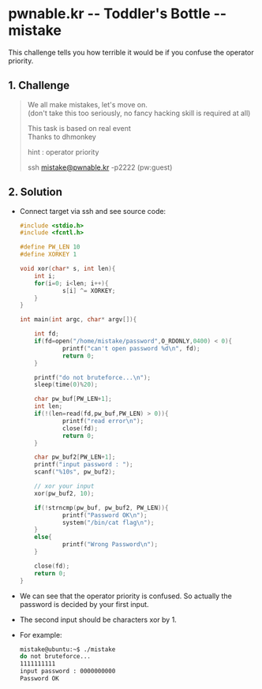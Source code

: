 # pwnable.kr -- Toddler's Bottle -- mistake
This challenge tells you how terrible it would be if you confuse the operator priority.

## 1. Challenge
  > We all make mistakes, let's move on.  
  > (don't take this too seriously, no fancy hacking skill is required at all)  
  >   
  > This task is based on real event  
  > Thanks to dhmonkey  
  >   
  > hint : operator priority  
  >   
  > ssh mistake@pwnable.kr -p2222 (pw:guest)  

## 2. Solution
  * Connect target via ssh and see source code:
    ```c
    #include <stdio.h>
    #include <fcntl.h>

    #define PW_LEN 10
    #define XORKEY 1

    void xor(char* s, int len){
        int i;
        for(i=0; i<len; i++){
                s[i] ^= XORKEY;
        }
    }

    int main(int argc, char* argv[]){

        int fd;
        if(fd=open("/home/mistake/password",O_RDONLY,0400) < 0){
                printf("can't open password %d\n", fd);
                return 0;
        }

        printf("do not bruteforce...\n");
        sleep(time(0)%20);

        char pw_buf[PW_LEN+1];
        int len;
        if(!(len=read(fd,pw_buf,PW_LEN) > 0)){
                printf("read error\n");
                close(fd);
                return 0;
        }

        char pw_buf2[PW_LEN+1];
        printf("input password : ");
        scanf("%10s", pw_buf2);

        // xor your input
        xor(pw_buf2, 10);

        if(!strncmp(pw_buf, pw_buf2, PW_LEN)){
                printf("Password OK\n");
                system("/bin/cat flag\n");
        }
        else{
                printf("Wrong Password\n");
        }

        close(fd);
        return 0;
    }

    ```

  * We can see that the operator priority is confused. So actually the password is decided by your first input.

  * The second input should be characters xor by 1.

  * For example:
    ```bash
    mistake@ubuntu:~$ ./mistake
    do not bruteforce...
    1111111111
    input password : 0000000000
    Password OK
    ```
